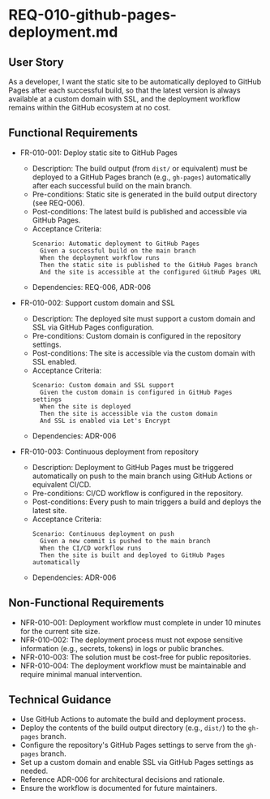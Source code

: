 # REQ-010-github-pages-deployment.md

## User Story

As a developer, I want the static site to be automatically deployed to GitHub Pages after each successful build, so that the latest version is always available at a custom domain with SSL, and the deployment workflow remains within the GitHub ecosystem at no cost.

## Functional Requirements

- FR-010-001: Deploy static site to GitHub Pages
  - Description: The build output (from `dist/` or equivalent) must be deployed to a GitHub Pages branch (e.g., `gh-pages`) automatically after each successful build on the main branch.
  - Pre-conditions: Static site is generated in the build output directory (see REQ-006).
  - Post-conditions: The latest build is published and accessible via GitHub Pages.
  - Acceptance Criteria:
    ```Gherkin
    Scenario: Automatic deployment to GitHub Pages
      Given a successful build on the main branch
      When the deployment workflow runs
      Then the static site is published to the GitHub Pages branch
      And the site is accessible at the configured GitHub Pages URL
    ```
  - Dependencies: REQ-006, ADR-006

- FR-010-002: Support custom domain and SSL
  - Description: The deployed site must support a custom domain and SSL via GitHub Pages configuration.
  - Pre-conditions: Custom domain is configured in the repository settings.
  - Post-conditions: The site is accessible via the custom domain with SSL enabled.
  - Acceptance Criteria:
    ```Gherkin
    Scenario: Custom domain and SSL support
      Given the custom domain is configured in GitHub Pages settings
      When the site is deployed
      Then the site is accessible via the custom domain
      And SSL is enabled via Let's Encrypt
    ```
  - Dependencies: ADR-006

- FR-010-003: Continuous deployment from repository
  - Description: Deployment to GitHub Pages must be triggered automatically on push to the main branch using GitHub Actions or equivalent CI/CD.
  - Pre-conditions: CI/CD workflow is configured in the repository.
  - Post-conditions: Every push to main triggers a build and deploys the latest site.
  - Acceptance Criteria:
    ```Gherkin
    Scenario: Continuous deployment on push
      Given a new commit is pushed to the main branch
      When the CI/CD workflow runs
      Then the site is built and deployed to GitHub Pages automatically
    ```
  - Dependencies: ADR-006

## Non-Functional Requirements

- NFR-010-001: Deployment workflow must complete in under 10 minutes for the current site size.
- NFR-010-002: The deployment process must not expose sensitive information (e.g., secrets, tokens) in logs or public branches.
- NFR-010-003: The solution must be cost-free for public repositories.
- NFR-010-004: The deployment workflow must be maintainable and require minimal manual intervention.

## Technical Guidance

- Use GitHub Actions to automate the build and deployment process.
- Deploy the contents of the build output directory (e.g., `dist/`) to the `gh-pages` branch.
- Configure the repository's GitHub Pages settings to serve from the `gh-pages` branch.
- Set up a custom domain and enable SSL via GitHub Pages settings as needed.
- Reference ADR-006 for architectural decisions and rationale.
- Ensure the workflow is documented for future maintainers.
